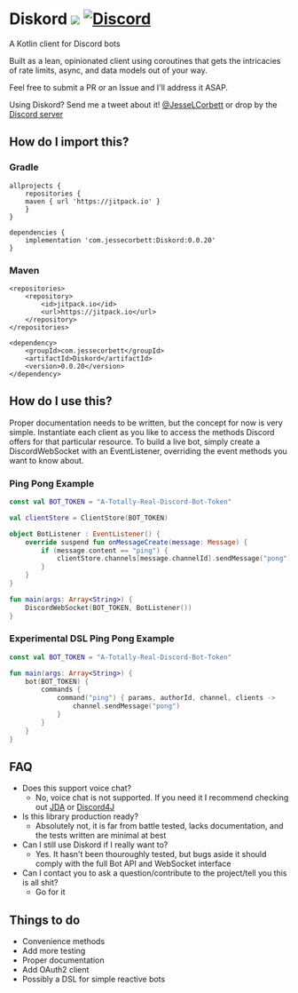 # Diskord [![](https://jitpack.io/v/com.jessecorbett/Diskord.svg)](https://jitpack.io/#com.jessecorbett/Diskord) [![Discord](https://img.shields.io/discord/424046347428167688.svg?style=flat-square)](https://discord.gg/UPTWsZ5)

A Kotlin client for Discord bots

Built as a lean, opinionated client using coroutines that gets the intricacies of rate limits, async, and data models out of your way.

Feel free to submit a PR or an Issue and I'll address it ASAP.

Using Diskord? Send me a tweet about it! [@JesseLCorbett](https://twitter.com/JesseLCorbett) or drop by the [Discord server](https://discord.gg/UPTWsZ5)

## How do I import this?

### Gradle
```
allprojects {
    repositories {
   	maven { url 'https://jitpack.io' }
    }
}

dependencies {
    implementation 'com.jessecorbett:Diskord:0.0.20'
}
```

### Maven
```
<repositories>
    <repository>
        <id>jitpack.io</id>
        <url>https://jitpack.io</url>
    </repository>
</repositories>

<dependency>
    <groupId>com.jessecorbett</groupId>
    <artifactId>Diskord</artifactId>
    <version>0.0.20</version>
</dependency>
```

## How do I use this?

Proper documentation needs to be written, but the concept for now is very simple.
Instantiate each client as you like to access the methods Discord offers for that particular resource.
To build a live bot, simply create a DiscordWebSocket with an EventListener, overriding the event methods you want to know about.

### Ping Pong Example
```kotlin
const val BOT_TOKEN = "A-Totally-Real-Discord-Bot-Token"

val clientStore = ClientStore(BOT_TOKEN)

object BotListener : EventListener() {
    override suspend fun onMessageCreate(message: Message) {
        if (message.content == "ping") {
            clientStore.channels[message.channelId].sendMessage("pong")
        }
    }
}

fun main(args: Array<String>) {
    DiscordWebSocket(BOT_TOKEN, BotListener())
}
```

### Experimental DSL Ping Pong Example
```kotlin
const val BOT_TOKEN = "A-Totally-Real-Discord-Bot-Token"

fun main(args: Array<String>) {
    bot(BOT_TOKEN) {
        commands {
            command("ping") { params, authorId, channel, clients ->
                channel.sendMessage("pong")
            }
        }
    }
}
```

## FAQ
* Does this support voice chat?
    * No, voice chat is not supported. If you need it I recommend checking out [JDA](https://github.com/DV8FromTheWorld/JDA) or [Discord4J](https://github.com/Discord4J/Discord4J)
* Is this library production ready?
    * Absolutely not, it is far from battle tested, lacks documentation, and the tests written are minimal at best
* Can I still use Diskord if I really want to?
    * Yes. It hasn't been thouroughly tested, but bugs aside it should comply with the full Bot API and WebSocket interface
* Can I contact you to ask a question/contribute to the project/tell you this is all shit?
    * Go for it

## Things to do
- Convenience methods
- Add more testing
- Proper documentation
- Add OAuth2 client
- Possibly a DSL for simple reactive bots
